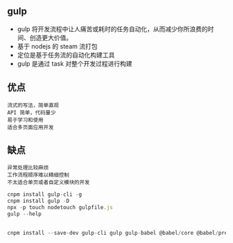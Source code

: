 ## gulp

- gulp 将开发流程中让人痛苦或耗时的任务自动化，从而减少你所浪费的时间、创造更大价值。
- 基于 nodejs 的 steam 流打包
- 定位是基于任务流的自动化构建工具
- gulp 是通过 task 对整个开发过程进行构建

## 优点

    流式的写法，简单直观
    API 简单，代码量少
    易于学习和使用
    适合多页面应用开发

## 缺点

    异常处理比较麻烦
    工作流程顺序难以精细控制
    不太适合单页或者自定义模块的开发

```js
cnpm install gulp-cli -g
cnpm install gulp -D
npx -p touch nodetouch gulpfile.js
gulp --help
```

##

```js
cnpm install --save-dev gulp-cli gulp gulp-babel @babel/core @babel/preset-env

```
